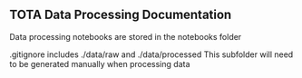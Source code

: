 ## TOTA Data Processing Documentation
Data processing notebooks are stored in the notebooks folder

.gitignore includes ./data/raw and ./data/processed
This subfolder will need to be generated manually when processing data